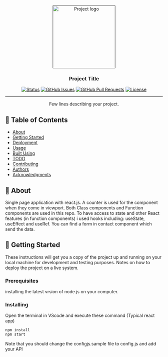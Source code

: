 <p align="center">
  <a href="" rel="noopener">
 <img width=200px height=200px src="https://i.imgur.com/6wj0hh6.jpg" alt="Project logo"></a>
</p>

<h3 align="center">Project Title</h3>

<div align="center">

[![Status](https://img.shields.io/badge/status-active-success.svg)]()
[![GitHub Issues](https://img.shields.io/github/issues/kylelobo/The-Documentation-Compendium.svg)](https://github.com/kylelobo/The-Documentation-Compendium/issues)
[![GitHub Pull Requests](https://img.shields.io/github/issues-pr/kylelobo/The-Documentation-Compendium.svg)](https://github.com/kylelobo/The-Documentation-Compendium/pulls)
[![License](https://img.shields.io/badge/license-MIT-blue.svg)](/LICENSE)

</div> 

---

<p align="center"> Few lines describing your project.
    <br> 
</p>

## 📝 Table of Contents

- [About](#about)
- [Getting Started](#getting_started)
- [Deployment](#deployment)
- [Usage](#usage)
- [Built Using](#built_using)
- [TODO](../TODO.md)
- [Contributing](../CONTRIBUTING.md)
- [Authors](#authors)
- [Acknowledgments](#acknowledgement)

## 🧐 About <a name = "about"></a>

Single page application with react.js. A counter is used for the component when they come in viewport. Both Class components and Function components are used in this repo. To have access to state and other React features (in function components) i used hooks including: useState, useEffect and useRef. You can find a form in contact component which send the data.  


## 🏁 Getting Started <a name = "getting_started"></a>

These instructions will get you a copy of the project up and running on your local machine for development and testing purposes. Notes on how to deploy the project on a live system.

### Prerequisites

installing the latest vrsion of node.js on your computer.  


### Installing

Open the terminal in VScode and execute these command (Typical react app)

```
npm install
npm start
```

Note that you should change the configjs.sample file to config.js and add your API 




